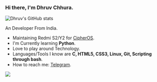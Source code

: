 <h3 align="left"> Hi there, I'm Dhruv Chhura. </h3>

![Dhruv's GitHub stats](https://github-readme-stats.vercel.app/api?username=DhruvChhura&count_private=true&show_icons=true&include_all_commits=true&theme=blueberry&border_color=000000)

<!-- Icon Source: iconscout.com -->
An Developer From India.<br>
- Maintaining Redmi S2/Y2 for [CipherOS](https://github.com/CipherOS).
- I'm Currently learning **Python**.
- Love to play around Technology.
- Languages/Tools I know are **C, HTML5, CSS3, Linux, Git, Scripting through bash**.
- How to reach me: [Telegram](https://t.me/DhruvChhura).

![](https://komarev.com/ghpvc/?username=DhruvChhura)
